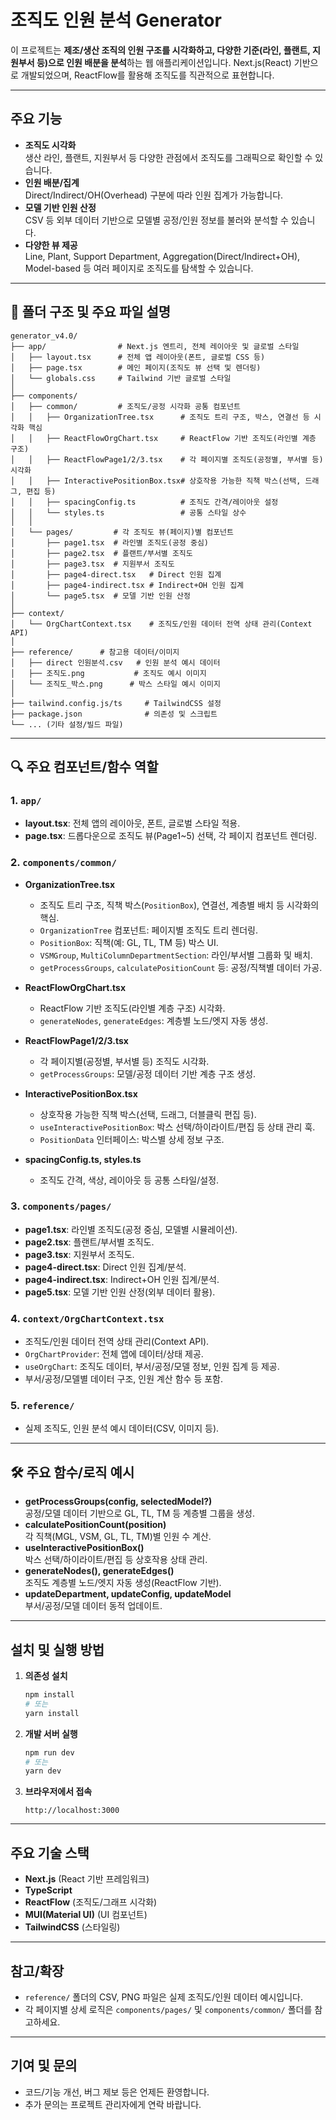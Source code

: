 # 조직도 인원 분석 Generator

이 프로젝트는 **제조/생산 조직의 인원 구조를 시각화하고, 다양한 기준(라인, 플랜트, 지원부서 등)으로 인원 배분을 분석**하는 웹 애플리케이션입니다. Next.js(React) 기반으로 개발되었으며, ReactFlow를 활용해 조직도를 직관적으로 표현합니다.

---

## 주요 기능

- **조직도 시각화**  
  생산 라인, 플랜트, 지원부서 등 다양한 관점에서 조직도를 그래픽으로 확인할 수 있습니다.
- **인원 배분/집계**  
  Direct/Indirect/OH(Overhead) 구분에 따라 인원 집계가 가능합니다.
- **모델 기반 인원 산정**  
  CSV 등 외부 데이터 기반으로 모델별 공정/인원 정보를 불러와 분석할 수 있습니다.
- **다양한 뷰 제공**  
  Line, Plant, Support Department, Aggregation(Direct/Indirect+OH), Model-based 등 여러 페이지로 조직도를 탐색할 수 있습니다.

---

## 📁 폴더 구조 및 주요 파일 설명

```
generator_v4.0/
├── app/                # Next.js 엔트리, 전체 레이아웃 및 글로벌 스타일
│   ├── layout.tsx      # 전체 앱 레이아웃(폰트, 글로벌 CSS 등)
│   ├── page.tsx        # 메인 페이지(조직도 뷰 선택 및 렌더링)
│   └── globals.css     # Tailwind 기반 글로벌 스타일
│
├── components/
│   ├── common/         # 조직도/공정 시각화 공통 컴포넌트
│   │   ├── OrganizationTree.tsx      # 조직도 트리 구조, 박스, 연결선 등 시각화 핵심
│   │   ├── ReactFlowOrgChart.tsx     # ReactFlow 기반 조직도(라인별 계층 구조)
│   │   ├── ReactFlowPage1/2/3.tsx    # 각 페이지별 조직도(공정별, 부서별 등) 시각화
│   │   ├── InteractivePositionBox.tsx# 상호작용 가능한 직책 박스(선택, 드래그, 편집 등)
│   │   ├── spacingConfig.ts          # 조직도 간격/레이아웃 설정
│   │   └── styles.ts                 # 공통 스타일 상수
│   │
│   └── pages/         # 각 조직도 뷰(페이지)별 컴포넌트
│       ├── page1.tsx  # 라인별 조직도(공정 중심)
│       ├── page2.tsx  # 플랜트/부서별 조직도
│       ├── page3.tsx  # 지원부서 조직도
│       ├── page4-direct.tsx   # Direct 인원 집계
│       ├── page4-indirect.tsx # Indirect+OH 인원 집계
│       └── page5.tsx  # 모델 기반 인원 산정
│
├── context/
│   └── OrgChartContext.tsx    # 조직도/인원 데이터 전역 상태 관리(Context API)
│
├── reference/      # 참고용 데이터/이미지
│   ├── direct 인원분석.csv   # 인원 분석 예시 데이터
│   ├── 조직도.png           # 조직도 예시 이미지
│   └── 조직도_박스.png      # 박스 스타일 예시 이미지
│
├── tailwind.config.js/ts     # TailwindCSS 설정
├── package.json              # 의존성 및 스크립트
└── ... (기타 설정/빌드 파일)
```

---

## 🔍 주요 컴포넌트/함수 역할

### 1. `app/`
- **layout.tsx**: 전체 앱의 레이아웃, 폰트, 글로벌 스타일 적용.
- **page.tsx**: 드롭다운으로 조직도 뷰(Page1~5) 선택, 각 페이지 컴포넌트 렌더링.

### 2. `components/common/`
- **OrganizationTree.tsx**
  - 조직도 트리 구조, 직책 박스(`PositionBox`), 연결선, 계층별 배치 등 시각화의 핵심.
  - `OrganizationTree` 컴포넌트: 페이지별 조직도 트리 렌더링.
  - `PositionBox`: 직책(예: GL, TL, TM 등) 박스 UI.
  - `VSMGroup`, `MultiColumnDepartmentSection`: 라인/부서별 그룹화 및 배치.
  - `getProcessGroups`, `calculatePositionCount` 등: 공정/직책별 데이터 가공.

- **ReactFlowOrgChart.tsx**
  - ReactFlow 기반 조직도(라인별 계층 구조) 시각화.
  - `generateNodes`, `generateEdges`: 계층별 노드/엣지 자동 생성.

- **ReactFlowPage1/2/3.tsx**
  - 각 페이지별(공정별, 부서별 등) 조직도 시각화.
  - `getProcessGroups`: 모델/공정 데이터 기반 계층 구조 생성.

- **InteractivePositionBox.tsx**
  - 상호작용 가능한 직책 박스(선택, 드래그, 더블클릭 편집 등).
  - `useInteractivePositionBox`: 박스 선택/하이라이트/편집 등 상태 관리 훅.
  - `PositionData` 인터페이스: 박스별 상세 정보 구조.

- **spacingConfig.ts, styles.ts**
  - 조직도 간격, 색상, 레이아웃 등 공통 스타일/설정.

### 3. `components/pages/`
- **page1.tsx**: 라인별 조직도(공정 중심, 모델별 시뮬레이션).
- **page2.tsx**: 플랜트/부서별 조직도.
- **page3.tsx**: 지원부서 조직도.
- **page4-direct.tsx**: Direct 인원 집계/분석.
- **page4-indirect.tsx**: Indirect+OH 인원 집계/분석.
- **page5.tsx**: 모델 기반 인원 산정(외부 데이터 활용).

### 4. `context/OrgChartContext.tsx`
- 조직도/인원 데이터 전역 상태 관리(Context API).
- `OrgChartProvider`: 전체 앱에 데이터/상태 제공.
- `useOrgChart`: 조직도 데이터, 부서/공정/모델 정보, 인원 집계 등 제공.
- 부서/공정/모델별 데이터 구조, 인원 계산 함수 등 포함.

### 5. `reference/`
- 실제 조직도, 인원 분석 예시 데이터(CSV, 이미지 등).

---

## 🛠️ 주요 함수/로직 예시

- **getProcessGroups(config, selectedModel?)**  
  공정/모델 데이터 기반으로 GL, TL, TM 등 계층별 그룹을 생성.
- **calculatePositionCount(position)**  
  각 직책(MGL, VSM, GL, TL, TM)별 인원 수 계산.
- **useInteractivePositionBox()**  
  박스 선택/하이라이트/편집 등 상호작용 상태 관리.
- **generateNodes(), generateEdges()**  
  조직도 계층별 노드/엣지 자동 생성(ReactFlow 기반).
- **updateDepartment, updateConfig, updateModel**  
  부서/공정/모델 데이터 동적 업데이트.

---

## 설치 및 실행 방법

1. **의존성 설치**
   ```bash
   npm install
   # 또는
   yarn install
   ```

2. **개발 서버 실행**
   ```bash
   npm run dev
   # 또는
   yarn dev
   ```

3. **브라우저에서 접속**
   ```
   http://localhost:3000
   ```

---

## 주요 기술 스택

- **Next.js** (React 기반 프레임워크)
- **TypeScript**
- **ReactFlow** (조직도/그래프 시각화)
- **MUI(Material UI)** (UI 컴포넌트)
- **TailwindCSS** (스타일링)

---

## 참고/확장

- `reference/` 폴더의 CSV, PNG 파일은 실제 조직도/인원 데이터 예시입니다.
- 각 페이지별 상세 로직은 `components/pages/` 및 `components/common/` 폴더를 참고하세요.

---

## 기여 및 문의

- 코드/기능 개선, 버그 제보 등은 언제든 환영합니다.
- 추가 문의는 프로젝트 관리자에게 연락 바랍니다.

